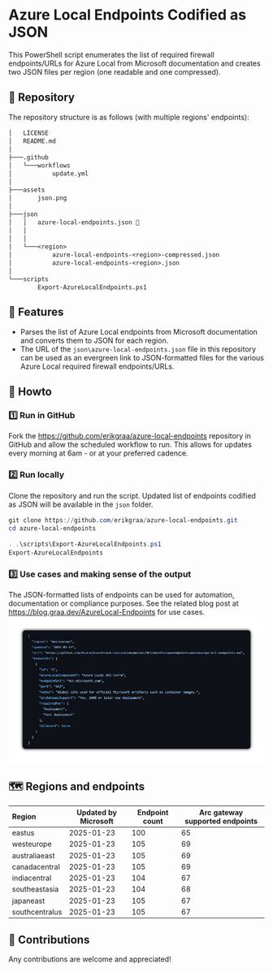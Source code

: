 # Azure Local Endpoints Codified as JSON

This PowerShell script enumerates the list of required firewall endpoints/URLs for Azure Local from Microsoft documentation and creates two JSON files per region (one readable and one compressed).

## 🌳 Repository

The repository structure is as follows (with multiple regions' endpoints):

```plaintext
│   LICENSE
│   README.md
│
├───.github
│   └───workflows
│           update.yml
│
├───assets
│       json.png
│
├───json
│   │   azure-local-endpoints.json 🍏
│   │
│   │
│   └───<region>
│           azure-local-endpoints-<region>-compressed.json
│           azure-local-endpoints-<region>.json
│
└───scripts
        Export-AzureLocalEndpoints.ps1
```
## 🚀 Features

- Parses the list of Azure Local endpoints from Microsoft documentation and converts them to JSON for each region.
- The URL of the `json\azure-local-endpoints.json` file in this repository can be used as an evergreen link to JSON-formatted files for the various Azure Local required firewall endpoints/URLs.
## 📄 Howto

### 1️⃣ Run in GitHub
Fork the https://github.com/erikgraa/azure-local-endpoints repository in GitHub and allow the scheduled workflow to run. This allows for updates every morning at 6am - or at your preferred cadence.
### 2️⃣ Run locally
Clone the repository and run the script. Updated list of endpoints codified as JSON will be available in the `json` folder.
```powershell
git clone https://github.com/erikgraa/azure-local-endpoints.git
cd azure-local-endpoints
```
```powershell
. .\scripts\Export-AzureLocalEndpoints.ps1
Export-AzureLocalEndpoints
```
### 3️⃣ Use cases and making sense of the output
The JSON-formatted lists of endpoints can be used for automation, documentation or compliance purposes. See the related blog post at https://blog.graa.dev/AzureLocal-Endpoints for use cases.
[![Example](/assets/json.png)](https://github.com/erikgraa/azure-local-endpoints/tree/main/json) 
## 🗺️ Regions and endpoints

|Region|Updated by Microsoft|Endpoint count|Arc gateway supported endpoints|
| :--- | --- | --- | --- |
|eastus|2025-01-23|100|65|
|westeurope|2025-01-23|105|69|
|australiaeast|2025-01-23|105|69|
|canadacentral|2025-01-23|105|69|
|indiacentral|2025-01-23|104|67|
|southeastasia|2025-01-23|104|68|
|japaneast|2025-01-23|105|67|
|southcentralus|2025-01-23|105|67|
## 👏 Contributions

Any contributions are welcome and appreciated!
